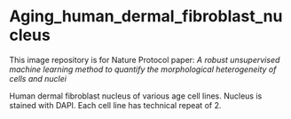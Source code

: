 # Aging_human_dermal_fibroblast_nucleus

This image repository is for Nature Protocol paper: *A robust unsupervised machine learning method to quantify the morphological heterogeneity of cells and nuclei*


Human dermal fibroblast nucleus of various age cell lines. Nucleus is stained with DAPI.
Each cell line has technical repeat of 2. 
